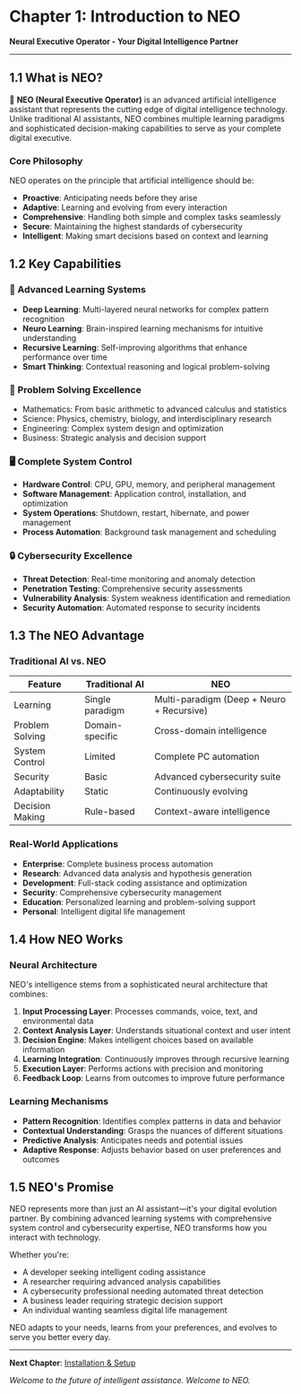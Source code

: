 # Chapter 1: Introduction to NEO
**Neural Executive Operator - Your Digital Intelligence Partner**

---

## 1.1 What is NEO?

🔹 **NEO (Neural Executive Operator)** is an advanced artificial intelligence assistant that represents the cutting edge of digital intelligence technology. Unlike traditional AI assistants, NEO combines multiple learning paradigms and sophisticated decision-making capabilities to serve as your complete digital executive.

### Core Philosophy
NEO operates on the principle that artificial intelligence should be:
- **Proactive**: Anticipating needs before they arise
- **Adaptive**: Learning and evolving from every interaction
- **Comprehensive**: Handling both simple and complex tasks seamlessly
- **Secure**: Maintaining the highest standards of cybersecurity
- **Intelligent**: Making smart decisions based on context and learning

## 1.2 Key Capabilities

### 🧠 Advanced Learning Systems
- **Deep Learning**: Multi-layered neural networks for complex pattern recognition
- **Neuro Learning**: Brain-inspired learning mechanisms for intuitive understanding
- **Recursive Learning**: Self-improving algorithms that enhance performance over time
- **Smart Thinking**: Contextual reasoning and logical problem-solving

### 🎯 Problem Solving Excellence
- Mathematics: From basic arithmetic to advanced calculus and statistics
- Science: Physics, chemistry, biology, and interdisciplinary research
- Engineering: Complex system design and optimization
- Business: Strategic analysis and decision support

### 🖥️ Complete System Control
- **Hardware Control**: CPU, GPU, memory, and peripheral management
- **Software Management**: Application control, installation, and optimization
- **System Operations**: Shutdown, restart, hibernate, and power management
- **Process Automation**: Background task management and scheduling

### 🔒 Cybersecurity Excellence
- **Threat Detection**: Real-time monitoring and anomaly detection
- **Penetration Testing**: Comprehensive security assessments
- **Vulnerability Analysis**: System weakness identification and remediation
- **Security Automation**: Automated response to security incidents

## 1.3 The NEO Advantage

### Traditional AI vs. NEO
| Feature | Traditional AI | NEO |
|---------|---------------|-----|
| Learning | Single paradigm | Multi-paradigm (Deep + Neuro + Recursive) |
| Problem Solving | Domain-specific | Cross-domain intelligence |
| System Control | Limited | Complete PC automation |
| Security | Basic | Advanced cybersecurity suite |
| Adaptability | Static | Continuously evolving |
| Decision Making | Rule-based | Context-aware intelligence |

### Real-World Applications
- **Enterprise**: Complete business process automation
- **Research**: Advanced data analysis and hypothesis generation
- **Development**: Full-stack coding assistance and optimization
- **Security**: Comprehensive cybersecurity management
- **Education**: Personalized learning and problem-solving support
- **Personal**: Intelligent digital life management

## 1.4 How NEO Works

### Neural Architecture
NEO's intelligence stems from a sophisticated neural architecture that combines:

1. **Input Processing Layer**: Processes commands, voice, text, and environmental data
2. **Context Analysis Layer**: Understands situational context and user intent
3. **Decision Engine**: Makes intelligent choices based on available information
4. **Learning Integration**: Continuously improves through recursive learning
5. **Execution Layer**: Performs actions with precision and monitoring
6. **Feedback Loop**: Learns from outcomes to improve future performance

### Learning Mechanisms
- **Pattern Recognition**: Identifies complex patterns in data and behavior
- **Contextual Understanding**: Grasps the nuances of different situations
- **Predictive Analysis**: Anticipates needs and potential issues
- **Adaptive Response**: Adjusts behavior based on user preferences and outcomes

## 1.5 NEO's Promise

NEO represents more than just an AI assistant—it's your digital evolution partner. By combining advanced learning systems with comprehensive system control and cybersecurity expertise, NEO transforms how you interact with technology.

Whether you're:
- A developer seeking intelligent coding assistance
- A researcher requiring advanced analysis capabilities
- A cybersecurity professional needing automated threat detection
- A business leader requiring strategic decision support
- An individual wanting seamless digital life management

NEO adapts to your needs, learns from your preferences, and evolves to serve you better every day.

---

**Next Chapter**: [Installation & Setup](02-installation.md)

*Welcome to the future of intelligent assistance. Welcome to NEO.*
